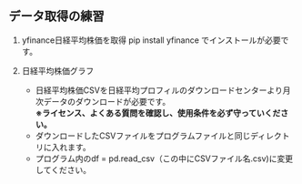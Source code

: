 ## データ取得の練習 ##  

1. yfinance日経平均株価を取得
   pip install yfinance
   でインストールが必要です。

2. 日経平均株価グラフ
   - 日経平均株価CSVを日経平均プロフィルのダウンロードセンターより月次データのダウンロードが必要です。  
      **※ライセンス、よくある質問を確認し、使用条件を必ず守っていください。**
   - ダウンロードしたCSVファイルをプログラムファイルと同じディレクトリに入れます。
   - プログラム内のdf = pd.read_csv（この中にCSVファイル名.csv)に変更してください。
